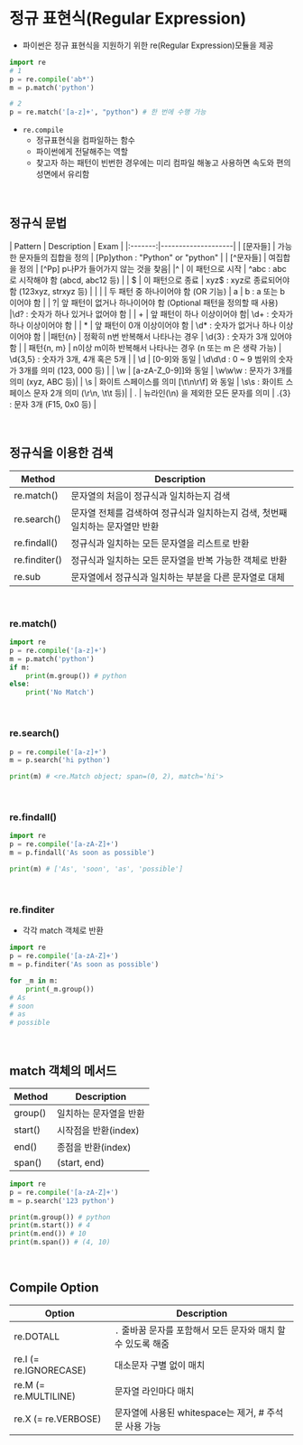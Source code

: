 
# 정규 표현식(Regular Expression)


- 파이썬은 정규 표현식을 지원하기 위한 re(Regular Expression)모듈을 제공

```python
import re
# 1
p = re.compile('ab*')
m = p.match('python')

# 2
p = re.match('[a-z]+', "python") # 한 번에 수행 가능
```

- `re.compile`
    - 정규표현식을 컴파일하는 함수
    - 파이썬에게 전달해주는 역할 
    - 찾고자 하는 패턴이 빈번한 경우에는 미리 컴파일 해놓고 사용하면 속도와 편의성면에서 유리함

<br>

## 정규식 문법

| Pattern | Description | Exam |
|:-------:|--------------------|
| [문자들] | 가능한 문자들의 집합을 정의 | [Pp]ython : "Python" or "python" |
| [^문자들] | 여집합을 정의 | [^Pp] p나P가 들어가지 않는 것을 찾음|
|^ |	이 패턴으로 시작	| ^abc : abc로 시작해야 함 (abcd, abc12 등) |
| $ |	이 패턴으로 종료 |	xyz$ : xyz로 종료되어야 함 (123xyz, strxyz 등) |
| \| |	두 패턴 중 하나이어야 함 (OR 기능) | a \| b : a 또는 b 이어야 함 |
| ?| 앞 패턴이 없거나 하나이어야 함 (Optional 패턴을 정의할 때 사용) |\d? : 숫자가 하나 있거나 없어야 함 |
| + | 앞 패턴이 하나 이상이어야 함| \d+ : 숫자가 하나 이상이어야 함 |
| * | 앞 패턴이 0개 이상이어야 함 | \d* : 숫자가 없거나 하나 이상이어야 함 |
|패턴{n} | 정확히 n번 반복해서 나타나는 경우	| \d{3} : 숫자가 3개 있어야 함 |
| 패턴{n, m} | n이상 m이하 반복해서 나타나는 경우 (n 또는 m 은 생략 가능) | \d{3,5} : 숫자가 3개, 4개 혹은 5개 |
| \d | [0-9]와 동일 | \d\d\d : 0 ~ 9 범위의 숫자가 3개를 의미 (123, 000 등) |
| \w | [a-zA-Z_0-9]]와 동일 | \w\w\w : 문자가 3개를 의미 (xyz, ABC 등)|
| \s | 화이트 스페이스를 의미 [\t\n\r\f] 와 동일 | \s\s : 화이트 스페이스 문자 2개 의미 (\r\n, \t\t 등)|
| . | 뉴라인(\n) 을 제외한 모든 문자를 의미	| .{3} : 문자 3개 (F15, 0x0 등) |

<br>

## 정규식을 이용한 검색

| Method | Description |
|--------------|------|
|re.match() | 문자열의 처음이 정규식과 일치하는지 검색 |
|re.search() | 문자열 전체를 검색하여 정규식과 일치하는지 검색, 첫번째 일치하는 문자열만 반환 |
|re.findall() | 정규식과 일치하는 모든 문자열을 리스트로 반환 |
|re.finditer() | 정규식과 일치하는 모든 문자열을 반복 가능한 객체로 반환 |
|re.sub         | 문자열에서 정규식과 일치하는 부분을 다른 문자열로 대체 |

<br>

### re.match()

```python
import re 
p = re.compile('[a-z]+')
m = p.match('python')
if m:
    print(m.group()) # python
else:
    print('No Match')
```

<br>

### re.search()

```python
p = re.compile('[a-z]+')
m = p.search('hi python')

print(m) # <re.Match object; span=(0, 2), match='hi'>
```

<br>

### re.findall()

```python
import re 
p = re.compile('[a-zA-Z]+')
m = p.findall('As soon as possible')

print(m) # ['As', 'soon', 'as', 'possible']
```

<br>

### re.finditer

- 각각 match 객체로 반환

```python
import re 
p = re.compile('[a-zA-Z]+')
m = p.finditer('As soon as possible')

for _m in m:
    print(_m.group())
# As
# soon
# as
# possible
```
<br>

## match 객체의 메서드

| Method | Description |
|--------|-------------|
|group() | 일치하는 문자열을 반환|
|start() | 시작점을 반환(index)|
|end() | 종점을 반환(index)|
|span() |(start, end)|

```python
import re 
p = re.compile('[a-zA-Z]+')
m = p.search('123 python')

print(m.group()) # python
print(m.start()) # 4
print(m.end()) # 10
print(m.span()) # (4, 10)
```

<br>

## Compile Option

| Option | Description |
|--------|--------------|
| re.DOTALL | `.` 줄바꿈 문자를 포함해서 모든 문자와 매치 할 수 있도록 해줌 |
| re.I (= re.IGNORECASE) | 대소문자 구별 없이 매치 |
| re.M (= re.MULTILINE) | 문자열 라인마다 매치 | 
| re.X (= re.VERBOSE) | 문자열에 사용된 whitespace는 제거, # 주석문 사용 가능 |